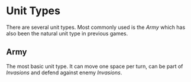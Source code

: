 # Unit Types

There are several unit types. Most commonly used is the *Army* which has also been the natural unit type in previous games.

## Army
The most basic unit type. It can move one space per turn, can be part of *Invasions* and defend against enemy *Invasions*.
